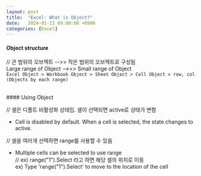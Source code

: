 ```yaml
---
layout: post
title:  "Excel: What is Object?"
date:   2024-01-11 09:00:00 +0900
categories: [Excel]
---
```


#### Object structure   
   
// 큰 범위의 오브젝트 -->> 작은 범위의 오브젝트로 구성됨   
Large range of Object -->>> Small range of Object   
`Excel Object > Workbook Object > Sheet Object > Cell Object > row, col (Objects by each range)`   
   
<br />
#### Using Object   
   
// 셀은 디폴트 비활성화 상태임. 셀이 선택되면 active로 상태가 변함   
- Cell is disabled by default. When a cell is selected, the state changes to active.   
   
// 셀을 여러개 선택하면 range를 사용할 수 있음   
- Multiple cells can be selected to use range   
  // ex) range("1").Select 라고 하면 해당 셀의 위치로 이동   
  ex) Type 'range("1").Select' to move to the location of the cell   
